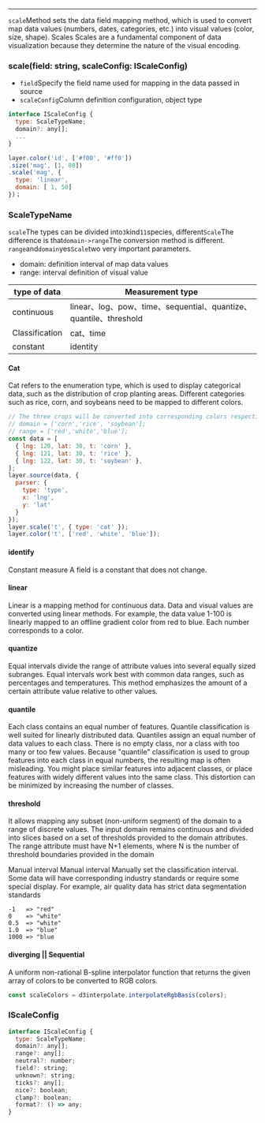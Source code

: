 ------

`scale`Method sets the data field mapping method, which is used to convert map data values ​​(numbers, dates, categories, etc.) into visual values ​​(color, size, shape). Scales Scales are a fundamental component of data visualization because they determine the nature of the visual encoding.

### scale(field: string, scaleConfig: IScaleConfig)

* `field`Specify the field name used for mapping in the data passed in source
* `scaleConfig`Column definition configuration, object type

```javascript
interface IScaleConfig {
  type: ScaleTypeName;
  domain?: any[];
  ...
}

layer.color('id', ['#f00', '#ff0'])
.size('mag', [1, 80])
.scale('mag', {
  type: 'linear',
  domain: [ 1, 50]
})；
```

### ScaleTypeName

`scale`The types can be divided into`3`kind`11`species, different`Scale`The difference is that`domain->range`The conversion method is different.\
`range`and`domain`yes`Scale`two very important parameters.

* domain: definition interval of map data values
* range: interval definition of visual value

| type of data   | Measurement type                                           |
| -------------- | ---------------------------------------------------------- |
| continuous     | linear、log、pow、time、sequential、quantize、quantile、threshold |
| Classification | cat、time                                                   |
| constant       | identity                                                   |

#### Cat

Cat refers to the enumeration type, which is used to display categorical data, such as the distribution of crop planting areas. Different categories such as rice, corn, and soybeans need to be mapped to different colors.

```js
// The three crops will be converted into corresponding colors respectively.
// domain = ['corn','rice', 'soybean'];
// range = ['red','white','blue'];
const data = [
  { lng: 120, lat: 30, t: 'corn' },
  { lng: 121, lat: 30, t: 'rice' },
  { lng: 122, lat: 30, t: 'soybean' },
];
layer.source(data, {
  parser: {
    type: 'type',
    x: 'lng',
    y: 'lat'
  }
});
layer.scale('t', { type: 'cat' });
layer.color('t', ['red', 'white', 'blue']);
```

#### identify

Constant measure A field is a constant that does not change.

#### linear

Linear is a mapping method for continuous data. Data and visual values ​​are converted using linear methods. For example, the data value 1-100 is linearly mapped to an offline gradient color from red to blue. Each number corresponds to a color.

#### quantize

Equal intervals divide the range of attribute values ​​into several equally sized subranges. Equal intervals work best with common data ranges, such as percentages and temperatures. This method emphasizes the amount of a certain attribute value relative to other values.

#### quantile

Each class contains an equal number of features. Quantile classification is well suited for linearly distributed data. Quantiles assign an equal number of data values ​​to each class. There is no empty class, nor a class with too many or too few values.
Because "quantile" classification is used to group features into each class in equal numbers, the resulting map is often misleading. You might place similar features into adjacent classes, or place features with widely different values ​​into the same class. This distortion can be minimized by increasing the number of classes.

#### threshold

It allows mapping any subset (non-uniform segment) of the domain to a range of discrete values. The input domain remains continuous and divided into slices based on a set of thresholds provided to the domain attributes. The range attribute must have N+1 elements, where N is the number of threshold boundaries provided in the domain

Manual interval Manual interval Manually set the classification interval. Some data will have corresponding industry standards or require some special display. For example, air quality data has strict data segmentation standards

```
-1   => "red"
0    => "white"
0.5  => "white"
1.0  => "blue"
1000 => "blue
```

#### diverging || Sequential

A uniform non-rational B-spline interpolator function that returns the given array of colors to be converted to RGB colors.

```js
const scaleColors = d3interpolate.interpolateRgbBasis(colors);
```

### IScaleConfig

```js
interface IScaleConfig {
  type: ScaleTypeName;
  domain?: any[];
  range?: any[];
  neutral?: number;
  field?: string;
  unknown?: string;
  ticks?: any[];
  nice?: boolean;
  clamp?: boolean;
  format?: () => any;
}
```
